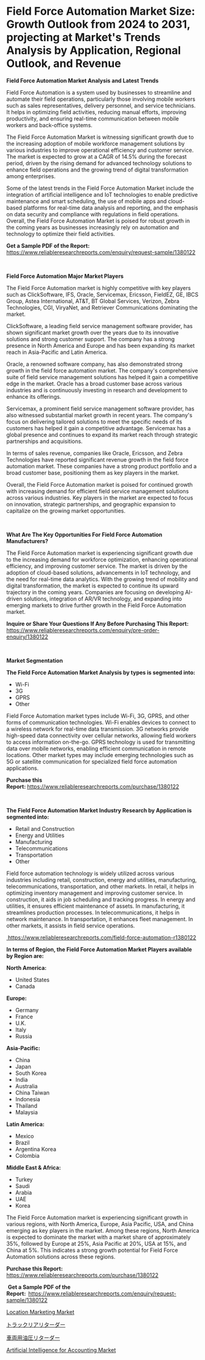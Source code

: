 <p><h1>Field Force Automation Market Size: Growth Outlook from 2024 to 2031, projecting at Market's Trends Analysis by Application, Regional Outlook, and Revenue</h1></p><p><strong>Field Force Automation Market Analysis and Latest Trends</strong></p>
<p><p>Field Force Automation is a system used by businesses to streamline and automate their field operations, particularly those involving mobile workers such as sales representatives, delivery personnel, and service technicians. It helps in optimizing field activities, reducing manual efforts, improving productivity, and ensuring real-time communication between mobile workers and back-office systems.</p><p>The Field Force Automation Market is witnessing significant growth due to the increasing adoption of mobile workforce management solutions by various industries to improve operational efficiency and customer service. The market is expected to grow at a CAGR of 14.5% during the forecast period, driven by the rising demand for advanced technology solutions to enhance field operations and the growing trend of digital transformation among enterprises.</p><p>Some of the latest trends in the Field Force Automation Market include the integration of artificial intelligence and IoT technologies to enable predictive maintenance and smart scheduling, the use of mobile apps and cloud-based platforms for real-time data analysis and reporting, and the emphasis on data security and compliance with regulations in field operations. Overall, the Field Force Automation Market is poised for robust growth in the coming years as businesses increasingly rely on automation and technology to optimize their field activities.</p></p>
<p><strong>Get a Sample PDF of the Report:&nbsp;</strong> <a href="https://www.reliableresearchreports.com/enquiry/request-sample/1380122">https://www.reliableresearchreports.com/enquiry/request-sample/1380122</a></p>
<p>&nbsp;</p>
<p><strong>Field Force Automation Major Market Players</strong></p>
<p><p>The Field Force Automation market is highly competitive with key players such as ClickSoftware, IFS, Oracle, Servicemax, Ericsson, FieldEZ, GE, IBCS Group, Astea International, AT&T, BT Global Services, Verizon, Zebra Technologies, CGI, ViryaNet, and Retriever Communications dominating the market.</p><p>ClickSoftware, a leading field service management software provider, has shown significant market growth over the years due to its innovative solutions and strong customer support. The company has a strong presence in North America and Europe and has been expanding its market reach in Asia-Pacific and Latin America.</p><p>Oracle, a renowned software company, has also demonstrated strong growth in the field force automation market. The company's comprehensive suite of field service management solutions has helped it gain a competitive edge in the market. Oracle has a broad customer base across various industries and is continuously investing in research and development to enhance its offerings.</p><p>Servicemax, a prominent field service management software provider, has also witnessed substantial market growth in recent years. The company's focus on delivering tailored solutions to meet the specific needs of its customers has helped it gain a competitive advantage. Servicemax has a global presence and continues to expand its market reach through strategic partnerships and acquisitions.</p><p>In terms of sales revenue, companies like Oracle, Ericsson, and Zebra Technologies have reported significant revenue growth in the field force automation market. These companies have a strong product portfolio and a broad customer base, positioning them as key players in the market.</p><p>Overall, the Field Force Automation market is poised for continued growth with increasing demand for efficient field service management solutions across various industries. Key players in the market are expected to focus on innovation, strategic partnerships, and geographic expansion to capitalize on the growing market opportunities.</p></p>
<p>&nbsp;</p>
<p><strong>What Are The Key Opportunities For Field Force Automation Manufacturers?</strong></p>
<p><p>The Field Force Automation market is experiencing significant growth due to the increasing demand for workforce optimization, enhancing operational efficiency, and improving customer service. The market is driven by the adoption of cloud-based solutions, advancements in IoT technology, and the need for real-time data analytics. With the growing trend of mobility and digital transformation, the market is expected to continue its upward trajectory in the coming years. Companies are focusing on developing AI-driven solutions, integration of AR/VR technology, and expanding into emerging markets to drive further growth in the Field Force Automation market.</p></p>
<p><strong>Inquire or Share Your Questions If Any Before Purchasing This Report:</strong> <a href="https://www.reliableresearchreports.com/enquiry/pre-order-enquiry/1380122">https://www.reliableresearchreports.com/enquiry/pre-order-enquiry/1380122</a></p>
<p>&nbsp;</p>
<p><strong>Market Segmentation</strong></p>
<p><strong>The Field Force Automation Market Analysis by types is segmented into:</strong></p>
<p><ul><li>Wi-Fi</li><li>3G</li><li>GPRS</li><li>Other</li></ul></p>
<p><p>Field Force Automation market types include Wi-Fi, 3G, GPRS, and other forms of communication technologies. Wi-Fi enables devices to connect to a wireless network for real-time data transmission. 3G networks provide high-speed data connectivity over cellular networks, allowing field workers to access information on-the-go. GPRS technology is used for transmitting data over mobile networks, enabling efficient communication in remote locations. Other market types may include emerging technologies such as 5G or satellite communication for specialized field force automation applications.</p></p>
<p><strong>Purchase this Report:&nbsp;</strong><a href="https://www.reliableresearchreports.com/purchase/1380122">https://www.reliableresearchreports.com/purchase/1380122</a></p>
<p>&nbsp;</p>
<p><strong>The Field Force Automation Market Industry Research by Application is segmented into:</strong></p>
<p><ul><li>Retail and Construction</li><li>Energy and Utilities</li><li>Manufacturing</li><li>Telecommunications</li><li>Transportation</li><li>Other</li></ul></p>
<p><p>Field force automation technology is widely utilized across various industries including retail, construction, energy and utilities, manufacturing, telecommunications, transportation, and other markets. In retail, it helps in optimizing inventory management and improving customer service. In construction, it aids in job scheduling and tracking progress. In energy and utilities, it ensures efficient maintenance of assets. In manufacturing, it streamlines production processes. In telecommunications, it helps in network maintenance. In transportation, it enhances fleet management. In other markets, it assists in field service operations.</p></p>
<p><a href="https://www.reliableresearchreports.com/field-force-automation-r1380122">&nbsp;https://www.reliableresearchreports.com/field-force-automation-r1380122</a></p>
<p><strong>In terms of Region, the Field Force Automation Market Players available by Region are:</strong></p>
<p>
    <p> <strong> North America: </strong>
        <ul>
            <li>United States</li>
            <li>Canada</li>
        </ul>
        </p> 
    <p> <strong> Europe: </strong>
        <ul>
            <li>Germany</li>
            <li>France</li>
            <li>U.K.</li>
            <li>Italy</li>
            <li>Russia</li>
        </ul>
        </p> 
    <p> <strong> Asia-Pacific: </strong>
        <ul>
            <li>China</li>
            <li>Japan</li>
            <li>South Korea</li>
            <li>India</li>
            <li>Australia</li>
            <li>China Taiwan</li>
            <li>Indonesia</li>
            <li>Thailand</li>
            <li>Malaysia</li>
        </ul>
        </p> 
    <p> <strong> Latin America: </strong>
        <ul>
            <li>Mexico</li>
            <li>Brazil</li>
            <li>Argentina Korea</li>
            <li>Colombia</li>
        </ul>
        </p> 
    <p> <strong> Middle East & Africa: </strong>
        <ul>
            <li>Turkey</li>
            <li>Saudi</li>
            <li>Arabia</li>
            <li>UAE</li>
            <li>Korea</li>
        </ul>
    </p>
    </p>
<p><p>The Field Force Automation market is experiencing significant growth in various regions, with North America, Europe, Asia Pacific, USA, and China emerging as key players in the market. Among these regions, North America is expected to dominate the market with a market share of approximately 35%, followed by Europe at 25%, Asia Pacific at 20%, USA at 15%, and China at 5%. This indicates a strong growth potential for Field Force Automation solutions across these regions.</p></p>
<p><strong>Purchase this Report: </strong><a href="https://www.reliableresearchreports.com/purchase/1380122">https://www.reliableresearchreports.com/purchase/1380122</a></p>
<p>&nbsp;<strong>Get a Sample PDF of the Report:&nbsp;&nbsp;</strong><a href="https://www.reliableresearchreports.com/enquiry/request-sample/1380122">https://www.reliableresearchreports.com/enquiry/request-sample/1380122</a></p>
<p><strong></strong></p>
<p><p><a href="https://github.com/faniayasa/Market-Research-Report-List-1/blob/main/location-marketing-market.md">Location Marketing Market</a></p><p><a href="https://github.com/leigh4852023/Market-Research-Report-List-2/blob/main/8311319181774.md">トラックリアリターダー</a></p><p><a href="https://github.com/SimeonBode1/Market-Research-Report-List-1/blob/main/1197844181775.md">車両用油圧リターダー</a></p><p><a href="https://github.com/whpnbwim9/Market-Research-Report-List-1/blob/main/artificial-intelligence-for-accounting-market.md">Artificial Intelligence for Accounting Market</a></p></p>